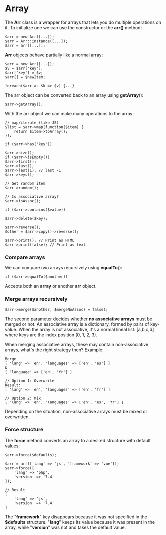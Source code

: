 # Array

The **Arr** class is a wrapper for arrays that lets you do multiple operations on it. To initialize one we can use the constructor or the **arr()** method:

```
$arr = new Arr([...]);
$arr = Arr::instance([...]);
$arr = arr([...]);
```

**Arr** objects behave partially like a normal array:

```
$arr = new Arr([...]);
$v = $arr['key'];
$arr['key'] = $v;
$arr[] = $newItem;

foreach($arr as $k => $v) {...}
```

The arr object can be converted back to an array using **getArray**():

```
$arr->getArray();
```

With the arr object we can make many operations to the array:

```
// map/iterate (like JS)
$list = $arr->map(function($item) {
    return $item->toArray();
});

if ($arr->has('key'))

$arr->size();
if ($arr->isEmpty())
$arr->first();
$arr->last();
$arr->last(1); // last -1
$arr->keys();

// Get random item
$arr->random();

// Is associative array?
$arr->isAssoc();

if ($arr->contains($value))

$arr->delete($key);

$arr->reverse();
$other = $arr->copy()->reverse();

$arr->print(); // Print as HTML
$arr->print(false); // Print as text
```

### Compare arrays

We can compare two arrays recursively using **equalTo**():

```
if ($arr->equalTo($another))
```

Accepts both an **array** or another **arr** object.

### Merge arrays recursively

```
$arr->merge($another, $mergeNoAssoc? = false);
```

The second parameter decides whether **no associative arrays** must be merged or not. An associative array is a dictionary, formed by pairs of key-value. When the array is not associative, it's a normal lineal list: \[a,b,c,d] where keys are the index position (0, 1, 2, 3).

When merging associative arrays, these may contain non-associative arrays, what's the right strategy then? Example:

```
Merge
[ 'lang' => 'en', 'languages' => ['en', 'es'] ]
&
[ 'language' => ['en', 'fr'] ]

// Option 1: Overwrite
Result:
[ 'lang' => 'en', 'languages' => ['en', 'fr'] ]

// Option 2: Mix
[ 'lang' => 'en', 'languages' => ['en', 'es', 'fr'] ]
```

Depending on the situation, non-associative arrays must be mixed or overwritten.

### Force structure

The **force** method converts an array to a desired structure with default values:

```
$arr->force($defaults);

$arr = arr(['lang' => 'js', 'framework' => 'vue']);
$arr->force([
    'lang' => 'php',
    'version' => '7.4'
]);

// Result
[
    'lang' => 'js',
    'version' => '7.4'
]
```

The "**framework**" key disappears because it was not specified in the **$defaults** structure. "**lang**" keeps its value because it was present in the array, while "**version**" was not and takes the default value.
